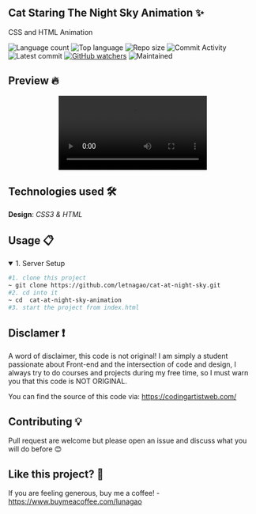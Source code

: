 ## Cat Staring The Night Sky Animation ✨
CSS and HTML Animation

![Language count](https://img.shields.io/github/languages/count/letnagao/cat-at-night-sky?color=green)
![Top language](https://img.shields.io/github/languages/top/letnagao/cat-at-night-sky?color=ff69b4)
![Repo size](https://img.shields.io/github/repo-size/letnagao/cat-at-night-sky?color=yellow)
![Commit Activity](https://img.shields.io/github/commit-activity/y/letnagao/cat-at-night-sky?color=blue)
![Latest commit](https://img.shields.io/github/last-commit/letnagao/cat-at-night-sky?color=red)
[![GitHub watchers](https://img.shields.io/github/watchers/letnagao/cat-at-night-sky?logo=GitHub)](https://github.com/letnagao/cat-at-night-sky/watchers)
![Maintained](https://img.shields.io/maintenance/yes/9999)

## Preview 🔥

<p align="center">
  <video src="https://user-images.githubusercontent.com/99754900/170152283-af55fb34-b0ea-48c3-a4a9-a62e67bff465.mp4" />
</p>

## Technologies used 🛠️
**Design**: *CSS3 & HTML*<br />

## Usage 📋
<details open>
<summary>1. Server Setup</summary>

```bash
#1. clone this project
~ git clone https://github.com/letnagao/cat-at-night-sky.git
#2. cd into it
~ cd  cat-at-night-sky-animation
#3. start the project from index.html
```
</details>

## Disclamer ❗️
A word of disclaimer, this code is not original! 
I am simply a student passionate about Front-end and the intersection of code and design, I always try to do courses and projects during my free time, so I must warn you that this code is NOT ORIGINAL.

You can find the source of this code via: https://codingartistweb.com/

## Contributing 💡
Pull request are welcome but please open an issue and discuss what you will do before 😊

## Like this project? 💖

If you are feeling generous, buy me a coffee! - https://www.buymeacoffee.com/lunagao
